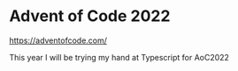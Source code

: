 # Advent of Code 2022
https://adventofcode.com/

This year I will be trying my hand at Typescript for AoC2022
